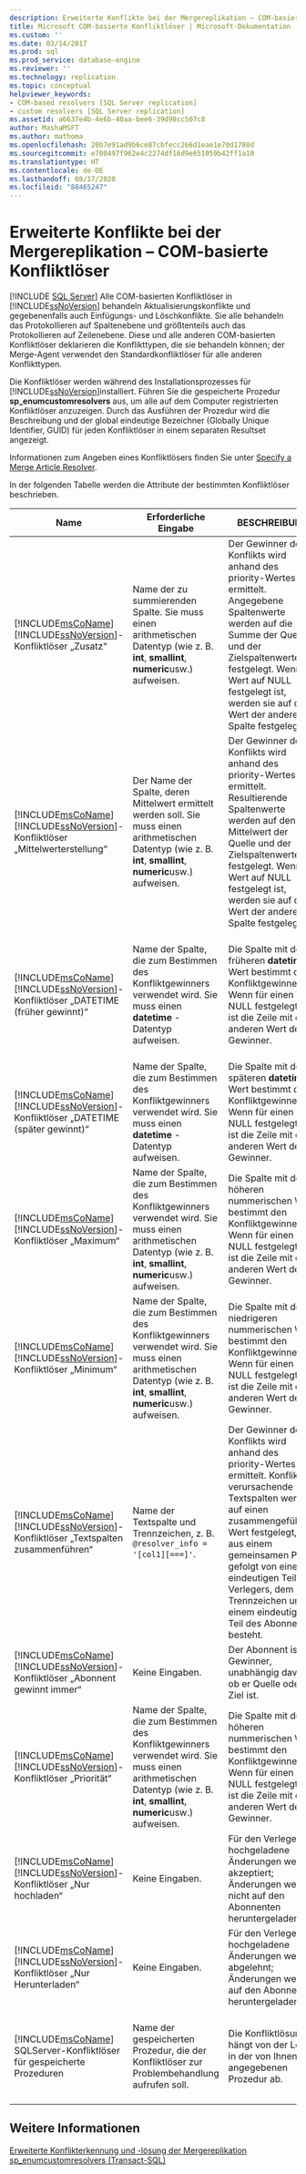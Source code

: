 ```yaml
---
description: Erweiterte Konflikte bei der Mergereplikation – COM-basierte Konfliktlöser
title: Microsoft COM-basierte Konfliktlöser | Microsoft-Dokumentation
ms.custom: ''
ms.date: 03/14/2017
ms.prod: sql
ms.prod_service: database-engine
ms.reviewer: ''
ms.technology: replication
ms.topic: conceptual
helpviewer_keywords:
- COM-based resolvers [SQL Server replication]
- custom resolvers [SQL Server replication]
ms.assetid: a6637e4b-4e6b-40aa-bee6-39d98cc507c8
author: MashaMSFT
ms.author: mathoma
ms.openlocfilehash: 20b7e91ad9b6ce87cbfecc266d1eae1e70d1780d
ms.sourcegitcommit: e700497f962e4c2274df16d9e651059b42ff1a10
ms.translationtype: HT
ms.contentlocale: de-DE
ms.lasthandoff: 08/17/2020
ms.locfileid: "88465247"
---
```

# <a name="advanced-merge-replication-conflict---com-based-resolvers"></a>Erweiterte Konflikte bei der Mergereplikation – COM-basierte Konfliktlöser
[!INCLUDE [SQL Server](../../../includes/applies-to-version/sqlserver.md)]
  Alle COM-basierten Konfliktlöser in [!INCLUDE[ssNoVersion](../../../includes/ssnoversion-md.md)] behandeln Aktualisierungskonflikte und gegebenenfalls auch Einfügungs- und Löschkonflikte. Sie alle behandeln das Protokollieren auf Spaltenebene und größtenteils auch das Protokollieren auf Zeilenebene. Diese und alle anderen COM-basierten Konfliktlöser deklarieren die Konflikttypen, die sie behandeln können; der Merge-Agent verwendet den Standardkonfliktlöser für alle anderen Konflikttypen.  
  
 Die Konfliktlöser werden während des Installationsprozesses für [!INCLUDE[ssNoVersion](../../../includes/ssnoversion-md.md)]installiert. Führen Sie die gespeicherte Prozedur **sp_enumcustomresolvers** aus, um alle auf dem Computer registrierten Konfliktlöser anzuzeigen. Durch das Ausführen der Prozedur wird die Beschreibung und der global eindeutige Bezeichner (Globally Unique Identifier, GUID) für jeden Konfliktlöser in einem separaten Resultset angezeigt.  
  
 Informationen zum Angeben eines Konfliktlösers finden Sie unter [Specify a Merge Article Resolver](../../../relational-databases/replication/publish/specify-a-merge-article-resolver.md).  
  
 In der folgenden Tabelle werden die Attribute der bestimmten Konfliktlöser beschrieben.  
  
|Name|Erforderliche Eingabe|BESCHREIBUNG|Kommentare|  
|----------|--------------------|-----------------|--------------|  
|[!INCLUDE[msCoName](../../../includes/msconame-md.md)] [!INCLUDE[ssNoVersion](../../../includes/ssnoversion-md.md)]-Konfliktlöser „Zusatz“|Name der zu summierenden Spalte. Sie muss einen arithmetischen Datentyp (wie z. B. **int**, **smallint**, **numeric**usw.) aufweisen.|Der Gewinner des Konflikts wird anhand des priority-Wertes ermittelt. Angegebene Spaltenwerte werden auf die Summe der Quelle und der Zielspaltenwerte festgelegt. Wenn ein Wert auf NULL festgelegt ist, werden sie auf den Wert der anderen Spalte festgelegt.|Unterstützt Updatekonflikte, nur Spaltenprotokollierung.|  
|[!INCLUDE[msCoName](../../../includes/msconame-md.md)] [!INCLUDE[ssNoVersion](../../../includes/ssnoversion-md.md)]-Konfliktlöser „Mittelwerterstellung“|Der Name der Spalte, deren Mittelwert ermittelt werden soll. Sie muss einen arithmetischen Datentyp (wie z. B. **int**, **smallint**, **numeric**usw.) aufweisen.|Der Gewinner des Konflikts wird anhand des priority-Wertes ermittelt. Resultierende Spaltenwerte werden auf den Mittelwert der Quelle und der Zielspaltenwerte festgelegt. Wenn ein Wert auf NULL festgelegt ist, werden sie auf den Wert der anderen Spalte festgelegt.|Unterstützt Updatekonflikte, nur Spaltenprotokollierung.|  
|[!INCLUDE[msCoName](../../../includes/msconame-md.md)] [!INCLUDE[ssNoVersion](../../../includes/ssnoversion-md.md)]-Konfliktlöser „DATETIME (früher gewinnt)“|Name der Spalte, die zum Bestimmen des Konfliktgewinners verwendet wird. Sie muss einen **datetime** -Datentyp aufweisen.|Die Spalte mit dem früheren **datetime** -Wert bestimmt den Konfliktgewinner. Wenn für einen Wert NULL festgelegt ist, ist die Zeile mit dem anderen Wert der Gewinner.|Unterstützt Updatekonflikte, Zeilen- und Spaltenprotokollierung. Die Spaltenwerte werden direkt verglichen; eine Anpassung für verschiedene Zeitzonen wird nicht vorgenommen.|  
|[!INCLUDE[msCoName](../../../includes/msconame-md.md)] [!INCLUDE[ssNoVersion](../../../includes/ssnoversion-md.md)]-Konfliktlöser „DATETIME (später gewinnt)“|Name der Spalte, die zum Bestimmen des Konfliktgewinners verwendet wird. Sie muss einen **datetime** -Datentyp aufweisen.|Die Spalte mit dem späteren **datetime** -Wert bestimmt den Konfliktgewinner. Wenn für einen Wert NULL festgelegt ist, ist die Zeile mit dem anderen Wert der Gewinner.|Unterstützt Updatekonflikte, Zeilen- und Spaltenprotokollierung.|  
|[!INCLUDE[msCoName](../../../includes/msconame-md.md)] [!INCLUDE[ssNoVersion](../../../includes/ssnoversion-md.md)]-Konfliktlöser „Maximum“|Name der Spalte, die zum Bestimmen des Konfliktgewinners verwendet wird. Sie muss einen arithmetischen Datentyp (wie z. B. **int**, **smallint**, **numeric**usw.) aufweisen.|Die Spalte mit dem höheren nummerischen Wert bestimmt den Konfliktgewinner. Wenn für einen Wert NULL festgelegt ist, ist die Zeile mit dem anderen Wert der Gewinner.|Unterstützt Zeilen- und Spaltenprotokollierung.|  
|[!INCLUDE[msCoName](../../../includes/msconame-md.md)] [!INCLUDE[ssNoVersion](../../../includes/ssnoversion-md.md)]-Konfliktlöser „Minimum“|Name der Spalte, die zum Bestimmen des Konfliktgewinners verwendet wird. Sie muss einen arithmetischen Datentyp (wie z. B. **int**, **smallint**, **numeric**usw.) aufweisen.|Die Spalte mit dem niedrigeren nummerischen Wert bestimmt den Konfliktgewinner. Wenn für einen Wert NULL festgelegt ist, ist die Zeile mit dem anderen Wert der Gewinner.|Unterstützt Updatekonflikte, Zeilen- und Spaltenprotokollierung.|  
|[!INCLUDE[msCoName](../../../includes/msconame-md.md)] [!INCLUDE[ssNoVersion](../../../includes/ssnoversion-md.md)]-Konfliktlöser „Textspalten zusammenführen“|Name der Textspalte und Trennzeichen, z. B. `@resolver_info = '[col1][===]'`.|Der Gewinner des Konflikts wird anhand des priority-Wertes ermittelt. Konflikt verursachende Textspalten werden auf einen zusammengeführten Wert festgelegt, der aus einem gemeinsamen Präfix gefolgt von einem eindeutigen Teil des Verlegers, dem Trennzeichen und einem eindeutigen Teil des Abonnenten besteht.|Unterstützt Updatekonflikte, nur Spaltenprotokollierung.|  
|[!INCLUDE[msCoName](../../../includes/msconame-md.md)] [!INCLUDE[ssNoVersion](../../../includes/ssnoversion-md.md)]-Konfliktlöser „Abonnent gewinnt immer“|Keine Eingaben.|Der Abonnent ist der Gewinner, unabhängig davon, ob er Quelle oder Ziel ist.|Unterstützt alle Konflikttypen.|  
|[!INCLUDE[msCoName](../../../includes/msconame-md.md)] [!INCLUDE[ssNoVersion](../../../includes/ssnoversion-md.md)]-Konfliktlöser „Priorität“|Name der Spalte, die zum Bestimmen des Konfliktgewinners verwendet wird. Sie muss einen arithmetischen Datentyp (wie z. B. **int**, **smallint**, **numeric**usw.) aufweisen.|Die Spalte mit dem höheren nummerischen Wert bestimmt den Konfliktgewinner. Wenn für einen Wert NULL festgelegt ist, ist die Zeile mit dem anderen Wert der Gewinner.|Unterstützt Updatekonflikte, Zeilen- und Spaltenprotokollierung.|  
|[!INCLUDE[msCoName](../../../includes/msconame-md.md)] [!INCLUDE[ssNoVersion](../../../includes/ssnoversion-md.md)]-Konfliktlöser „Nur hochladen“|Keine Eingaben.|Für den Verleger hochgeladene Änderungen werden akzeptiert; Änderungen werden nicht auf den Abonnenten heruntergeladen.|Unterstützt alle Konflikttypen.|  
|[!INCLUDE[msCoName](../../../includes/msconame-md.md)] [!INCLUDE[ssNoVersion](../../../includes/ssnoversion-md.md)]-Konfliktlöser „Nur Herunterladen“|Keine Eingaben.|Für den Verleger hochgeladene Änderungen werden abgelehnt; Änderungen werden auf den Abonnenten heruntergeladen.|Unterstützt alle Konflikttypen.|  
|[!INCLUDE[msCoName](../../../includes/msconame-md.md)] SQLServer-Konfliktlöser für gespeicherte Prozeduren|Name der gespeicherten Prozedur, die der Konfliktlöser zur Problembehandlung aufrufen soll.|Die Konfliktlösung hängt von der Logik in der von Ihnen angegebenen Prozedur ab.|Updatekonflikte werden unterstützt. Weitere Informationen finden Sie unter [Implementieren eines benutzerdefinierten Konfliktlösers für einen Mergeartikel](../../../relational-databases/replication/implement-a-custom-conflict-resolver-for-a-merge-article.md)|  
  
## <a name="see-also"></a>Weitere Informationen  
 [Erweiterte Konflikterkennung und -lösung der Mergereplikation](../../../relational-databases/replication/merge/advanced-merge-replication-conflict-detection-and-resolution.md)   
 [sp_enumcustomresolvers &#40;Transact-SQL&#41;](../../../relational-databases/system-stored-procedures/sp-enumcustomresolvers-transact-sql.md)  
  
  
